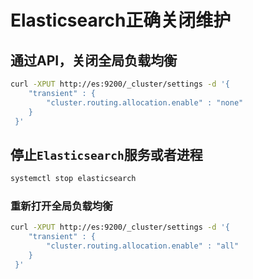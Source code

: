 # Elasticsearch正确关闭维护

## 通过API，关闭全局负载均衡

```bash
curl -XPUT http://es:9200/_cluster/settings -d '{
    "transient" : {
        "cluster.routing.allocation.enable" : "none"
    }
 }'
```

## 停止`Elasticsearch`服务或者进程

```bash
systemctl stop elasticsearch
```

### 重新打开全局负载均衡

```bash
curl -XPUT http://es:9200/_cluster/settings -d '{
    "transient" : {
        "cluster.routing.allocation.enable" : "all"
    }
 }'
```